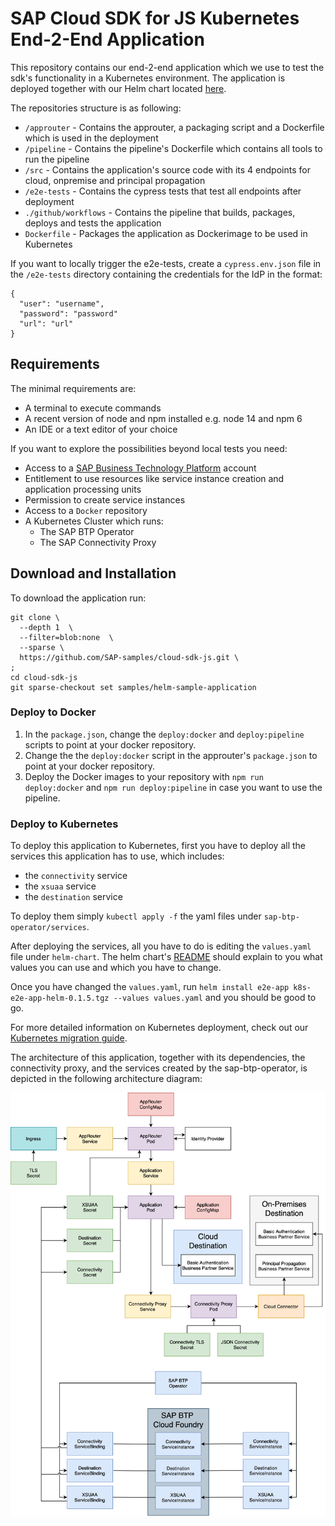 # SAP Cloud SDK for JS Kubernetes End-2-End Application

This repository contains our end-2-end application which we use to test the sdk's functionality in a Kubernetes environment.
The application is deployed together with our Helm chart located [here](https://github.tools.sap/cloudsdk/k8s-sdkjs-chart/blob/main/README.md).

The repositories structure is as following:

- `/approuter` - Contains the approuter, a packaging script and a Dockerfile which is used in the deployment
- `/pipeline` - Contains the pipeline's Dockerfile which contains all tools to run the pipeline
- `/src` - Contains the application's source code with its 4 endpoints for cloud, onpremise and principal propagation
- `/e2e-tests` - Contains the cypress tests that test all endpoints after deployment
- `./github/workflows` - Contains the pipeline that builds, packages, deploys and tests the application
- `Dockerfile` - Packages the application as Dockerimage to be used in Kubernetes

If you want to locally trigger the e2e-tests, create a `cypress.env.json` file in the `/e2e-tests` directory containing the credentials for the IdP in the format:

```
{
  "user": "username",
  "password": "password"
  "url": "url"
}
```
## Requirements
The minimal requirements are:
- A terminal to execute commands
- A recent version of node and npm installed e.g. node 14 and npm 6
- An IDE or a text editor of your choice

If you want to explore the possibilities beyond local tests you need:
- Access to a [SAP Business Technology Platform](https://www.sap.com/products/business-technology-platform.html) account
- Entitlement to use resources like service instance creation and application processing units
- Permission to create service instances
- Access to a `Docker` repository
- A Kubernetes Cluster which runs:
  - The SAP BTP Operator
  - The SAP Connectivity Proxy
## Download and Installation
To download the application run:

```
git clone \
  --depth 1  \
  --filter=blob:none  \
  --sparse \
  https://github.com/SAP-samples/cloud-sdk-js.git \
;
cd cloud-sdk-js
git sparse-checkout set samples/helm-sample-application
```

### Deploy to Docker
1. In the `package.json`, change the `deploy:docker` and `deploy:pipeline` scripts to point at your docker repository.
2. Change the the `deploy:docker` script in the approuter's `package.json` to point at your docker repository.
3. Deploy the Docker images to your repository with `npm run deploy:docker` and `npm run deploy:pipeline` in case you want to use the pipeline.

### Deploy to Kubernetes

To deploy this application to Kubernetes, first you have to deploy all the services this application has to use, which includes:
- the `connectivity` service
- the `xsuaa` service
- the `destination` service

To deploy them simply `kubectl apply -f` the yaml files under `sap-btp-operator/services`.

After deploying the services, all you have to do is editing the `values.yaml` file under `helm-chart`.
The helm chart's [README](../helm-chart/README.md) should explain to you what values you can use and which you have to change.

Once you have changed the `values.yaml`, run `helm install e2e-app k8s-e2e-app-helm-0.1.5.tgz --values values.yaml` and you should be good to go.

For more detailed information on Kubernetes deployment, check out our [Kubernetes migration guide](https://sap.github.io/cloud-sdk/docs/js/guides/migrate-sdk-application-from-btp-cf-to-kubernetes).

The architecture of this application, together with its dependencies, the connectivity proxy, and the services created by the sap-btp-operator, is depicted in the following architecture diagram:

<img src="./images/cluster_arch.png">
